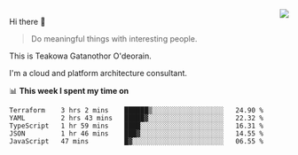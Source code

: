 <img align="right" src="https://github-readme-stats.vercel.app/api?username=Teakowa&show_icons=true&icon_color=2f80ed&text_color=718096&bg_color=ffffff&hide_title=true" />

Hi there 👋

> Do meaningful things with interesting people.

This is Teakowa Gatanothor O'deorain.

I'm a cloud and platform architecture consultant.

📊 **This week I spent my time on**
<!--START_SECTION:waka-->
```text
Terraform    3 hrs 2 mins    ██████▒░░░░░░░░░░░░░░░░░░   24.90 % 
YAML         2 hrs 43 mins   █████▓░░░░░░░░░░░░░░░░░░░   22.32 % 
TypeScript   1 hr 59 mins    ████░░░░░░░░░░░░░░░░░░░░░   16.31 % 
JSON         1 hr 46 mins    ███▓░░░░░░░░░░░░░░░░░░░░░   14.55 % 
JavaScript   47 mins         █▓░░░░░░░░░░░░░░░░░░░░░░░   06.55 % 
```
<!--END_SECTION:waka-->
